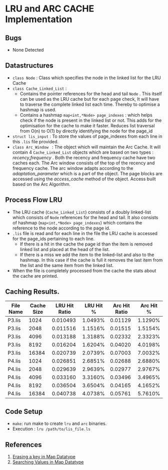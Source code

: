 # LRU and ARC CACHE Implementation

## Bugs 
- None Detected

## Datastructures
- ```class Node``` : Class which specifies the node in the linked list for the LRU Cache
- ```class Cache_Linked_List``` :
    - Contains the pointer references for the head and tail ```Node``` . This itself can be used as the LRU cache but for each page check, It will have to traverse the complete linked list each time. Thereby to optimise a hashmap is used. 
    - Contains a hashmap ```map<int,*Node> page_indexes``` : which helps check if the node is present in the linked list or not. This adds for the optimisation for the cache to make it faster. Reduces list traversal from O(n) to O(1) by directly identifying the node for the page_id
- ```struct lis_input``` : To store the values of page_indexes from each line in this ```.lis``` file provided. 
- ```class Arc_Window ``` : The object which will maintain the Arc Cache. It will contain 4 ```Cache_Linked_List``` objects which are based on two types : *recency,frequency* . Both the recency and frequency cache have two caches each. The Arc window consists of the top of the recency and frequency cache. The arc window adapts according to the *adaptation_parameter* which is a part of the object. The page blocks are accessed using the *access_cache* method of the object. Access built based on the Arc Algorithm.   


## Process Flow LRU
- The LRU cache (```Cache_Linked_List```) consists of a doubly linked-list which consists of ```Node``` references for the head and tail. It also consists of hashmap (```map<int,*Node> page_indexes```) which contains the reference to the node according to the page id. 
- ```.lis``` file is read and for each line in the file the LRU cache is accessed for the page_ids pertaining to each line.
    - If there is a hit in the cache the page id than the item is removed linked list and placed at the head of the list. 
    - If there is a miss we add the item to the linked-list and also to the hashmap. In this case if the cache is full it removes the last item from the list and the same item from the linked list.
- When the file is completely processed from the cache the stats about the cache are printed. 


## Caching Results. 
| File Name | Cache Size | LRU Hit Ratio | LRU Hit %  | Arc Hit Ratio  | Arc Hit % |
|-----------|------------|---------------|------------|----------------|-----------|
| P3.lis    | 1024       | 0.010493      | 1.0493%    | 0.01129        | 1.1290%   |
| P3.lis    | 2048       | 0.011516      | 1.1516%    | 0.01515        | 1.5154%   |
| P3.lis    | 4096       | 0.013188      | 1.3188%    | 0.02332        | 2.3323%   |
| P3.lis    | 8192       | 0.016204      | 1.6204%    | 0.04020        | 4.0198%   |
| P3.lis    | 16384      | 0.020739      | 2.0739%    | 0.07003        | 7.0032%   |
| P4.lis    | 1024       | 0.026851      | 2.6851%    | 0.02688        | 2.6880%   |
| P4.lis    | 2048       | 0.029639      | 2.9639%    | 0.02977        | 2.9767%   |
| P4.lis    | 4096       | 0.033160      | 3.3160%    | 0.03496        | 3.4965%   |
| P4.lis    | 8192       | 0.036504      | 3.6504%    | 0.04165        | 4.1652%   |
| P4.lis    | 16384      | 0.040738      | 4.0738%    | 0.05761        | 5.7610%   |

## Code Setup 

- ```make```: run make to create ```lru``` and ```arc``` binaries. 
- Execution : ```lru /path/to/lis_file.ls```

## References

1. [Erasing a key in Map Datatype](https://www.geeksforgeeks.org/map-erase-function-in-c-stl/)
2. [Searching Values in Map Datatype](https://www.geeksforgeeks.org/searching-map-using-stdmap-functions-c/)

